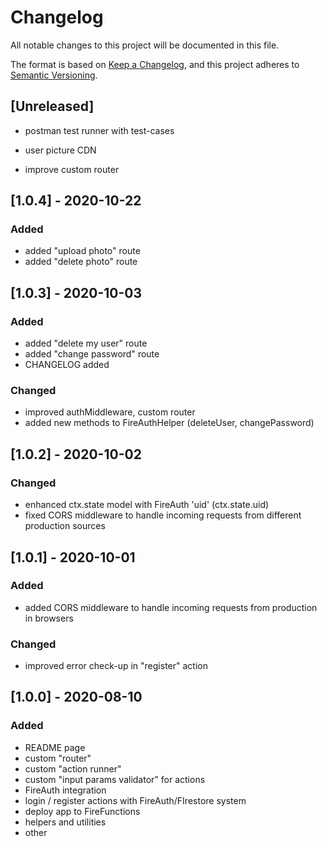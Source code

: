 # Changelog
All notable changes to this project will be documented in this file.

The format is based on [Keep a Changelog](https://keepachangelog.com/en/1.0.0/),
and this project adheres to [Semantic Versioning](https://semver.org/spec/v2.0.0.html).

## [Unreleased]
- postman test runner with test-cases

- user picture CDN

- improve custom router

## [1.0.4] - 2020-10-22
### Added
- added "upload photo" route
- added "delete photo" route

## [1.0.3] - 2020-10-03
### Added
- added "delete my user" route
- added "change password" route
- CHANGELOG added

### Changed
- improved authMiddleware, custom router
- added new methods to FireAuthHelper (deleteUser, changePassword)


## [1.0.2] - 2020-10-02
### Changed
- enhanced ctx.state model with FireAuth 'uid' (ctx.state.uid)
- fixed CORS middleware to handle incoming requests from different production sources

## [1.0.1] - 2020-10-01
### Added
- added CORS middleware to handle incoming requests from production in browsers

### Changed
- improved error check-up in "register" action

## [1.0.0] - 2020-08-10
### Added
- README page
- custom "router"
- custom "action runner"
- custom "input params validator" for actions
- FireAuth integration
- login / register actions with FireAuth/FIrestore system
- deploy app to FireFunctions
- helpers and utilities
- other
